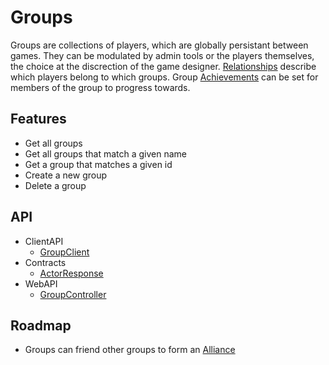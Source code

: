 # Groups
Groups are collections of players, which are globally persistant between games. They can be modulated by admin tools or the players themselves, the choice at the discrection of the game designer. [Relationships](/articles/Relationships) describe which players belong to which groups. Group [Achievements](/articles/Achievements) can be set for members of the group to progress towards.

## Features
* Get all groups
* Get all groups that match a given name
* Get a group that matches a given id
* Create a new group
* Delete a group


## API
* ClientAPI
    * [GroupClient](/api/PlayGen.SUGAR.ClientAPI.GroupClient)
* Contracts
    * [ActorResponse](/api/PlayGen.SUGAR.Contracts.ActorResponse)
* WebAPI
    * [GroupController](/api/PlayGen.SUGAR.WebAPI.Controllers.GroupController)
    
## Roadmap
* Groups can friend other groups to form an [Alliance](/article/Alliances)